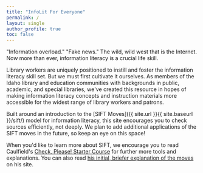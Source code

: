 ```yaml
---
title: "InfoLit For Everyone"
permalink: /
layout: single
author_profile: true
toc: false
---
```


"Information overload." "Fake news." The wild, wild west that is the Internet. Now more than ever, information literacy is a crucial life skill.  

Library workers are uniquely positioned to instill and foster the information literacy skill set. But we must first cultivate it ourselves. As members of the Idaho library and education communities with backgrounds in public, academic, and special libraries, we've created this resource in hopes of making information literacy concepts and instruction materials more accessible for the widest range of library workers and patrons.  

Built around an introduction to the [SIFT Moves]({{ site.url }}{{ site.baseurl }}/sift/) model for information literacy, this site encourages you to check sources efficiently, not deeply. We plan to add additional applications of the SIFT moves in the future, so keep an eye on this space!  

When you'd like to learn more about SIFT, we encourage you to read Caulfield's [Check, Please! Starter Course](https://www.notion.so/Check-Please-Starter-Course-ae34d043575e42828dc2964437ea4eed) for further more tools and explanations. You can also read [his initial, briefer explanation of the moves](https://hapgood.us/2019/06/19/sift-the-four-moves/) on his site.  
